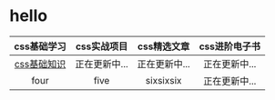 # hello


|css基础学习|css实战项目|css精选文章|css进阶电子书|
|:-:|:-:|:-:|:-:|
|[css基础知识](https://www.baidu.com)|正在更新中...|正在更新中...|正在更新中...
|four|five|sixsixsix|正在更新中...

